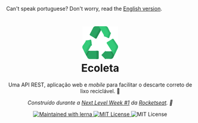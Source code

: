 Can't speak portuguese? Don't worry, read the [English version](docs/en/README.md).

<h1 align="center">
  <img src="docs/logo.svg" />
  <br>
  Ecoleta
</h1>

<p align="center">
  Uma API REST, aplicação web e <em>mobile</em> para facilitar o descarte correto de lixo reciclável. 🌳
</p>
<p align="center">
  <em>
    Construído durante a <u>Next Level Week #1</u> da <a href="https://rocketseat.com.br/">Rocketseat</a>. 🚀
  </em>
</p>

<div align="center">
  <a href="https://lerna.js.org/">
    <img src="https://img.shields.io/badge/Maintained%20with-lerna-32a867.svg?style=flat-square" alt="Maintained with lerna" />
  </a>
  <a href="https://opensource.org/licenses/MIT">
    <img src="https://img.shields.io/badge/License-MIT-32a867.svg?style=flat-square" alt="MIT License" />
  </a>
  <img src="https://img.shields.io/badge/NLW-%231-32a867.svg?style=flat-square" alt="MIT License" />
</div>
